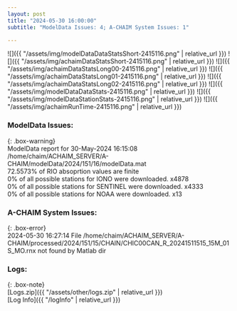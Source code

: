 ```yaml
---
layout: post
title: "2024-05-30 16:00:00"
subtitle: "ModelData Issues: 4; A-CHAIM System Issues: 1"

---
```


![]({{ "/assets/img/modelDataDataStatsShort-2415116.png" | relative_url }})
![]({{ "/assets/img/achaimDataStatsShort-2415116.png" | relative_url }})
![]({{ "/assets/img/achaimDataStatsLong00-2415116.png" | relative_url }})
![]({{ "/assets/img/achaimDataStatsLong01-2415116.png" | relative_url }})
![]({{ "/assets/img/achaimDataStatsLong02-2415116.png" | relative_url }})
![]({{ "/assets/img/modelDataDataStats-2415116.png" | relative_url }})
![]({{ "/assets/img/modelDataStationStats-2415116.png" | relative_url }})
![]({{ "/assets/img/achaimRunTime-2415116.png" | relative_url }})


### ModelData Issues:  
  
{: .box-warning}  
 ModelData report for 30-May-2024 16:15:08   
 /home/chaim/ACHAIM_SERVER/A-CHAIM/modelData/2024/151/16/modelData.mat   
 72.5573% of RIO absoprtion values are finite   
 0% of all possible stations for IONO were downloaded. x4878   
 0% of all possible stations for SENTINEL were downloaded. x4333   
 0% of all possible stations for NOAA were downloaded. x13   
  
### A-CHAIM System Issues:  
  
{: .box-error}  
2024-05-30 16:27:14 File /home/chaim/ACHAIM_SERVER/A-CHAIM/processed/2024/151/15/CHAIN/CHIC00CAN_R_20241511515_15M_01S_MO.rnx not found by Matlab dir  

### Logs:  
  
{: .box-note}  
[Logs.zip]({{ "/assets/other/logs.zip" | relative_url }})  
[Log Info]({{ "/logInfo" | relative_url }})  

